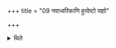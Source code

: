 +++
title = "09 नवाध्वरिकाणि हुत्वेष्टो यज्ञो"

+++

<details><summary>थिते</summary>

नवाध्वरिकाणि हुत्वेष्टो यज्ञो भृगुभिरिति दशमैकादशे जुहोति ९
</details>
